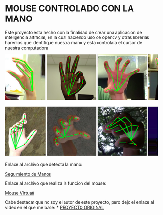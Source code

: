 # MOUSE CONTROLADO CON LA MANO

Este proyecto esta hecho con la finalidad de crear una aplicacion de 
inteligencia artificial, en la cual haciendo uso de opencv y otras librerias
haremos que identifique nuestra mano y esta controlara el cursor de nuestra computadora




<img src="/imagenes/ia.png">

Enlace al archivo que detecta la mano:

<a href="SeguimientoManos.py"> Seguimiento de Manos</a>

Enlace al archivo que realiza la funcion del mouse:

<a href="MouseVirtual.py">Mouse Virtuañ</a>

Cabe destacar que no soy el autor de este proyecto, pero dejo el enlace al video en el
que me base:
    * <a href="https://www.youtube.com/watch?v=YLrjXRTDq6I&t=174s">PROYECTO ORIGINAL</a>